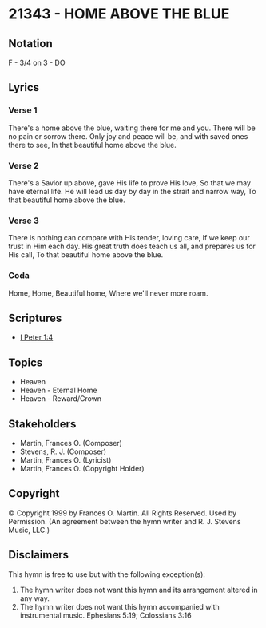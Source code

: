 # 21343 - HOME ABOVE THE BLUE

## Notation

F - 3/4 on 3 - DO

## Lyrics

### Verse 1

There's a home above the blue, waiting there for me and you. There will be no pain or sorrow there.  Only joy and peace will be, and with saved ones there to see, In that beautiful home above the blue.

### Verse 2

There's a Savior up above, gave His life to prove His love, So that we may have eternal life. He will lead us day by day in the strait and narrow way, To that beautiful home above the blue.

### Verse 3

There is nothing can compare with His tender, loving care, If we keep our trust in Him each day. His great truth does teach us all, and prepares us for His call, To that beautiful home above the blue.

### Coda

Home, Home, Beautiful home, Where we'll never more roam.


## Scriptures

- [I Peter 1:4](https://www.biblegateway.com/passage/?search=I%20Peter%201%3A4)

## Topics

- Heaven
- Heaven - Eternal Home
- Heaven - Reward/Crown

## Stakeholders

- Martin, Frances O. (Composer)
- Stevens, R. J. (Composer)
- Martin, Frances O. (Lyricist)
- Martin, Frances O. (Copyright Holder)

## Copyright

© Copyright 1999 by Frances O. Martin.  All Rights Reserved. Used by Permission.
(An agreement between the hymn writer and R. J. Stevens Music, LLC.)

## Disclaimers

This hymn is free to use but with the following exception(s):
1. The hymn writer does not want this hymn and its arrangement altered in any way.
2. The hymn writer does not want this hymn accompanied with instrumental music.
Ephesians 5:19; Colossians 3:16

